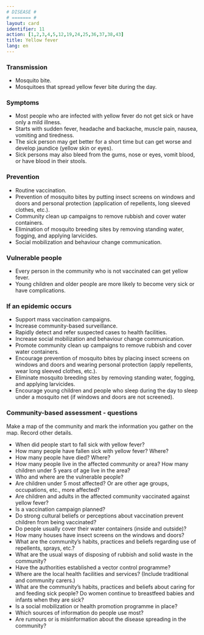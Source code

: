 ```yaml
---
# DISEASE #
# ======= #
layout: card
identifier: 11
action: [1,2,3,4,5,12,19,24,25,36,37,38,43]
title: Yellow fever
lang: en
---
```


### Transmission

- Mosquito bite. 
- Mosquitoes that spread yellow fever bite during the day.

### Symptoms

- Most people who are infected with yellow fever do not get sick or have only a mild illness. 
- Starts with sudden fever, headache and backache, muscle pain, nausea, vomiting and tiredness. 
- The sick person may get better for a short time but can get worse and develop jaundice (yellow skin or eyes). 
- Sick persons may also bleed from the gums, nose or eyes, vomit blood, or have blood in their stools.

### Prevention

- Routine vaccination.
- Prevention of mosquito bites by putting insect screens on windows and doors and personal protection (application of repellents, long sleeved clothes, etc.). 
- Community clean up campaigns to remove rubbish and cover water containers. 
- Elimination of mosquito breeding sites by removing standing water, fogging, and applying larvicides. 
- Social mobilization and behaviour change communication.

### Vulnerable people

- Every person in the community who is not vaccinated can get yellow fever. 
- Young children and older people are more likely to become very sick or have complications.

### If an epidemic occurs

- Support mass vaccination campaigns. 
- Increase community-based surveillance. 
- Rapidly detect and refer suspected cases to health facilities.
- Increase social mobilization and behaviour change communication.
- Promote community clean up campaigns to remove rubbish and cover water containers. 
- Encourage prevention of mosquito bites by placing insect screens on windows and doors and wearing personal protection (apply repellents, wear long sleeved clothes, etc.). 
- Eliminate mosquito breeding sites by removing standing water, fogging, and applying larvicides. 
- Encourage young children and people who sleep during the day to sleep under a mosquito net (if windows and doors are not screened).

### Community-based assessment - questions

Make a map of the community and mark the information you gather on the map. Record other details.
- When did people start to fall sick with yellow fever? 
- How many people have fallen sick with yellow fever? Where? 
- How many people have died? Where? 
-	How many people live in the affected community or area? How many children under 5 years of age live in the area? 
- Who and where are the vulnerable people? 
- Are children under 5 most affected? Or are other age groups, occupations, etc., more affected?
- Are children and adults in the affected community vaccinated against yellow fever? 
- Is a vaccination campaign planned?
- Do strong cultural beliefs or perceptions about vaccination prevent children from being vaccinated? 
- Do people usually cover their water containers (inside and outside)? 
- How many houses have insect screens on the windows and doors? 
- What are the community’s habits, practices and beliefs regarding use of repellents, sprays, etc.? 
- What are the usual ways of disposing of rubbish and solid waste in the community? 
- Have the authorities established a vector control programme?
- Where are the local health facilities and services? (Include traditional and community carers.) 
- What are the community’s habits, practices and beliefs about caring for and feeding sick people? Do women continue to breastfeed babies and infants when they are sick?
- Is a social mobilization or health promotion programme in place? 
- Which sources of information do people use most? 
- Are rumours or is misinformation about the disease spreading in the community? 
